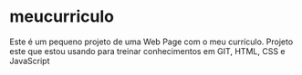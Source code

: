 # meucurriculo
Este é um pequeno projeto de uma Web Page com o meu currículo. Projeto este que estou usando para treinar conhecimentos em GIT, HTML, CSS e JavaScript
